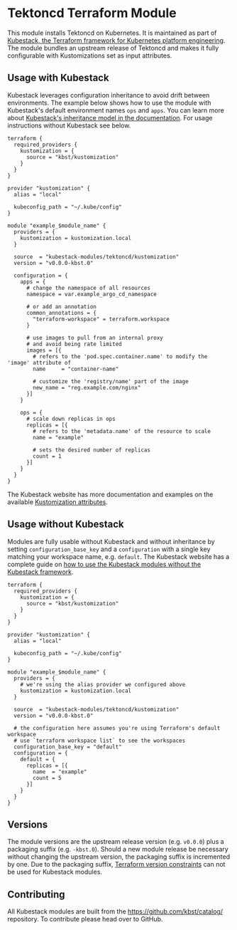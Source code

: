 # Tektoncd Terraform Module

This module installs Tektoncd on Kubernetes.
It is maintained as part of [Kubestack, the Terraform framework for Kubernetes platform engineering](https://www.kubestack.com/).
The module bundles an upstream release of Tektoncd and makes it fully configurable with Kustomizations set as input attributes.

## Usage with Kubestack

Kubestack leverages configuration inheritance to avoid drift between environments.
The example below shows how to use the module with Kubestack's default environment names `ops` and `apps`.
You can learn more about [Kubestack's inheritance model in the documentation](https://www.kubestack.com/framework/documentation/inheritance-model/).
For usage instructions without Kubestack see below.

```hcl
terraform {
  required_providers {
    kustomization = {
      source = "kbst/kustomization"
    }
  }
}

provider "kustomization" {
  alias = "local"

  kubeconfig_path = "~/.kube/config"
}

module "example_$module_name" {
  providers = {
    kustomization = kustomization.local
  }

  source  = "kubestack-modules/tektoncd/kustomization"
  version = "v0.0.0-kbst.0"

  configuration = {
    apps = {
      # change the namespace of all resources
      namespace = var.example_argo_cd_namespace
      
      # or add an annotation
      common_annotations = {
        "terraform-workspace" = terraform.workspace
      }
      
      # use images to pull from an internal proxy
      # and avoid being rate limited
      images = [{
        # refers to the 'pod.spec.container.name' to modify the 'image' attribute of
        name     = "container-name"
        
        # customize the 'registry/name' part of the image
        new_name = "reg.example.com/nginx"
      }]
    }

    ops = {
      # scale down replicas in ops
      replicas = [{
        # refers to the 'metadata.name' of the resource to scale
        name = "example"
        
        # sets the desired number of replicas
        count = 1
      }]
    }
  }
}
```

The Kubestack website has more documentation and examples on the available [Kustomization attributes](https://www.kubestack.com/framework/documentation/services/#configuration).

## Usage without Kubestack

Modules are fully usable without Kubestack and without inheritance by setting `configuration_base_key` and a `configuration` with a single key matching your workspace name, e.g. `default`.
The Kubestack website has a complete guide on [how to use the Kubestack modules without the Kubestack framework](https://www.kubestack.com/guides/catalog-using-kubestack-catalog-modules-standalone/).

```hcl
terraform {
  required_providers {
    kustomization = {
      source = "kbst/kustomization"
    }
  }
}

provider "kustomization" {
  alias = "local"

  kubeconfig_path = "~/.kube/config"
}

module "example_$module_name" {
  providers = {
    # we're using the alias provider we configured above
    kustomization = kustomization.local
  }

  source  = "kubestack-modules/tektoncd/kustomization"
  version = "v0.0.0-kbst.0"

  # the configuration here assumes you're using Terraform's default workspace
  # use `terraform workspace list` to see the workspaces
  configuration_base_key = "default"
  configuration = {
    default = {
      replicas = [{
        name  = "example"
        count = 5
      }]
    }
  }
}
```

## Versions

The module versions are the upstream release version (e.g. `v0.0.0`) plus a packaging suffix (e.g. `-kbst.0`).
Should a new module release be necessary without changing the upstream version, the packaging suffix is incremented by one.
Due to the packaging suffix, [Terraform version constraints](https://developer.hashicorp.com/terraform/language/expressions/version-constraints) can not be used for Kubestack modules.

## Contributing

All Kubestack modules are built from the https://github.com/kbst/catalog/ repository.
To contribute please head over to GitHub.
